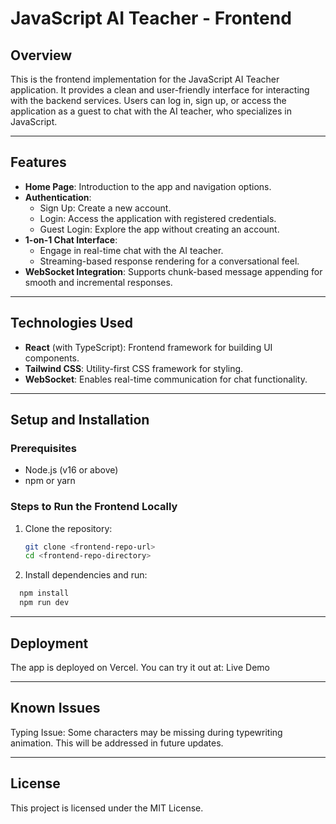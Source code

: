 # JavaScript AI Teacher - Frontend

## Overview

This is the frontend implementation for the JavaScript AI Teacher application. It provides a clean and user-friendly interface for interacting with the backend services. Users can log in, sign up, or access the application as a guest to chat with the AI teacher, who specializes in JavaScript.

---

## Features

- **Home Page**: Introduction to the app and navigation options.
- **Authentication**:
  - Sign Up: Create a new account.
  - Login: Access the application with registered credentials.
  - Guest Login: Explore the app without creating an account.
- **1-on-1 Chat Interface**:
  - Engage in real-time chat with the AI teacher.
  - Streaming-based response rendering for a conversational feel.
- **WebSocket Integration**: Supports chunk-based message appending for smooth and incremental responses.

---

## Technologies Used

- **React** (with TypeScript): Frontend framework for building UI components.
- **Tailwind CSS**: Utility-first CSS framework for styling.
- **WebSocket**: Enables real-time communication for chat functionality.

---

## Setup and Installation

### Prerequisites
- Node.js (v16 or above)
- npm or yarn

### Steps to Run the Frontend Locally

1. Clone the repository:
   ```bash
   git clone <frontend-repo-url>
   cd <frontend-repo-directory>
   ```
2. Install dependencies and run:
  ```bash
    npm install
    npm run dev
  ```
---

## Deployment

The app is deployed on Vercel. You can try it out at: Live Demo

---
## Known Issues

Typing Issue: Some characters may be missing during typewriting animation. This will be addressed in future updates.

---

## License

This project is licensed under the MIT License.